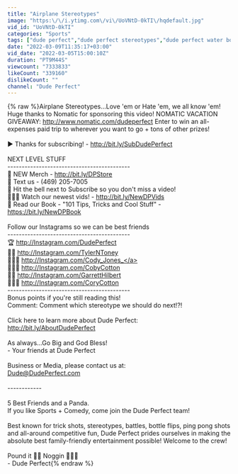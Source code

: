 ```yaml
---
title: "Airplane Stereotypes"
image: "https:\/\/i.ytimg.com\/vi\/UoVNtD-0kTI\/hqdefault.jpg"
vid_id: "UoVNtD-0kTI"
categories: "Sports"
tags: ["dude perfect","dude perfect stereotypes","dude perfect water bottle flip"]
date: "2022-03-09T11:35:17+03:00"
vid_date: "2022-03-05T15:00:10Z"
duration: "PT9M44S"
viewcount: "7333833"
likeCount: "339160"
dislikeCount: ""
channel: "Dude Perfect"
---
```

{% raw %}Airplane Stereotypes…Love 'em or Hate 'em, we all know 'em! Huge thanks to Nomatic for sponsoring this video! NOMATIC VACATION GIVEAWAY: <a rel="nofollow" target="blank" href="http://www.nomatic.com/dudeperfect">http://www.nomatic.com/dudeperfect</a> Enter to win an all-expenses paid trip to wherever you want to go + tons of other prizes!<br /><br />► Thanks for subscribing! - <a rel="nofollow" target="blank" href="http://bit.ly/SubDudePerfect">http://bit.ly/SubDudePerfect</a><br /><br />NEXT LEVEL STUFF <br />-------------------------------------------<br />🎒 NEW Merch - <a rel="nofollow" target="blank" href="http://bit.ly/DPStore">http://bit.ly/DPStore</a><br />📱 Text us - (469) 205-7005<br />🔔 Hit the bell next to Subscribe so you don't miss a video!<br />👨🏻‍💻 Watch our newest vids! - <a rel="nofollow" target="blank" href="http://bit.ly/NewDPVids">http://bit.ly/NewDPVids</a><br />📕 Read our Book - &quot;101 Tips, Tricks and Cool Stuff&quot; - <a rel="nofollow" target="blank" href="https://bit.ly/NewDPBook">https://bit.ly/NewDPBook</a><br /><br />Follow our Instagrams so we can be best friends <br />-------------------------------------------<br />🏆 <a rel="nofollow" target="blank" href="http://Instagram.com/DudePerfect">http://Instagram.com/DudePerfect</a><br />🧔🏻 <a rel="nofollow" target="blank" href="http://Instagram.com/TylerNToney">http://Instagram.com/TylerNToney</a><br />👱🏻‍♂️ <a rel="nofollow" target="blank" href="http://Instagram.com/Cody_Jones_">http://Instagram.com/Cody_Jones_</a><br />🙋🏻‍♂️ <a rel="nofollow" target="blank" href="http://Instagram.com/CobyCotton">http://Instagram.com/CobyCotton</a><br />👨‍🦰 <a rel="nofollow" target="blank" href="http://Instagram.com/GarrettHilbert">http://Instagram.com/GarrettHilbert</a><br />⛹🏻‍♂️ <a rel="nofollow" target="blank" href="http://Instagram.com/CoryCotton">http://Instagram.com/CoryCotton</a><br />-------------------------------------------<br />Bonus points if you're still reading this! <br />Comment: Comment which stereotype we should do next!?!<br /><br />Click here to learn more about Dude Perfect:<br /><a rel="nofollow" target="blank" href="http://bit.ly/AboutDudePerfect">http://bit.ly/AboutDudePerfect</a><br /><br />As always...Go Big and God Bless!<br />- Your friends at Dude Perfect<br /><br />Business or Media, please contact us at: <br />Dude@DudePerfect.com<br /><br />------------<br /><br />5 Best Friends and a Panda.<br />If you like Sports + Comedy, come join the Dude Perfect team!<br /><br />Best known for trick shots, stereotypes, battles, bottle flips, ping pong shots and all-around competitive fun, Dude Perfect prides ourselves in making the absolute best family-friendly entertainment possible! Welcome to the crew! <br /><br />Pound it 👊🏻 Noggin 🙇🏻‍♂️ <br />- Dude Perfect{% endraw %}

